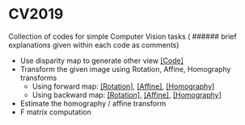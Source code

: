 # CV2019

Collection of codes for simple Computer Vision tasks ( ###### brief explanations given within each code as comments)

- Use disparity map to generate other view [[Code]](https://github.com/moha23/CV2019/blob/master/stereovision.py)
- Transform the given image using Rotation, Affine, Homography transforms
  - Using forward map: [[Rotation]](https://github.com/moha23/CV2019/blob/master/fwd_map_rotate.py), [[Affine]](https://github.com/moha23/CV2019/blob/master/fwd_map_affine.py), [[Homography]]()
  - Using backward map: [[Rotation]](https://github.com/moha23/CV2019/blob/master/bwd_map_rotate.py), [[Affine]](https://github.com/moha23/CV2019/blob/master/bwd_map_affine.py), [[Homography]]()
- Estimate the homography / affine transform 
- F matrix computation
